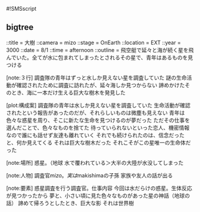 #!SMSscript

## bigtree

::title = 大樹
::camera = mizo
::stage = OnEarth
::location = EXT
::year = 3000
::date = 8/1
::time = afternoon
::outline = 飛空艇で延々と海が続く星を飛んでいた。全てが水に包まれてしまったとされるその星で、青年はあるものを見つける

[note:３行]
調査隊の青年はずっと水しか見えない星を調査していた
謎の生命活動が確認されたために調査に訪れたが、延々海しか見つからない
諦めかけたそのとき、海に一本だけ生える巨大な樹木を発見した

[plot:構成案]
調査隊の青年は水しか見えない星を調査していた
生命活動が確認されたという報告があったのだが、それらしいものは微塵も見えない
青年は色々な惑星を周り、そこに新たな生命を見つけるのが夢だった
ただその仕事を選んだことで、色々なものを捨てた
待っていられないといった恋人、機密情報なので誰にも話せず友達も離れていく
それでも続けられたのは、信念だった
と、何か見えてくる
それは巨大な樹木だった
それこそがこの星唯一の生命体だった

[note:場所]
惑星。（地球
水で覆われている＞大半の大陸が水没してしまった

[note:人物]
調査官$mizo。実は$makishimaの子孫
家族や友人の話が出る

[note:要素]
惑星調査を行う調査官。仕事内容
今回は水だらけの惑星。生体反応が見つかったから
夢と、小さい頃に見た色々なものがあった星の神話（地球の話）
諦めて帰ろうとしたとき、巨大な影
それは世界樹
